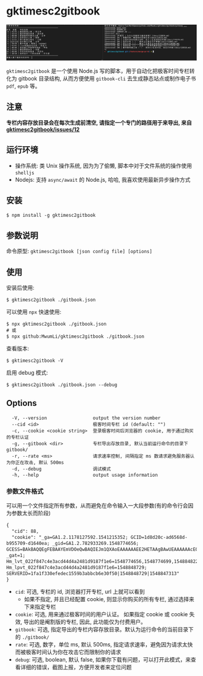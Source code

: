 # gktimesc2gitbook

![screenshot](./screenshot.png)  

`gktimesc2gitbook` 是一个使用 Node.js 写的脚本，用于自动化把极客时间专栏转化为 gitbook 目录结构, 从而方便使用 `gitbook-cli` 去生成静态站点或制作电子书 `pdf`, `epub` 等。  

## 注意

**专栏内容存放目录会在每次生成前清空, 请指定一个专门的路径用于来导出, 来自 [gktimesc2gitbook/issues/12](https://github.com/MwumLi/gktimesc2gitbook/issues/12)**  
  

## 运行环境

* 操作系统: 类 Unix 操作系统, 因为为了偷懒, 脚本中对于文件系统的操作使用 `shelljs`  
* Nodejs: 支持 `async/await` 的 Node.js, 哈哈, 我喜欢使用最新异步操作方式  

## 安装

	$ npm install -g gktimesc2gitbook

## 参数说明

命令原型:  `gktimesc2gitbook [json config file] [options]`  

## 使用

安装后使用:  

	$ gktimesc2gitbook ./gitbook.json

可以使用 `npx` 快速使用:  

	$ npx gktimesc2gitbook ./gitbook.json
	# 或
	$ npx github:MwumLi/gktimesc2gitbook ./gitbook.json

查看版本:  

	$ gktimesc2gitbook -V

启用 debug 模式:  

	$ gktimesc2gitbook ./gitbook.json --debug

## Options

```
  -V, --version                 output the version number
  --cid <id>                    极客时间专栏 id (default: "")
  -c, --cookie <cookie string>  登录极客时间后浏览器的 cookie, 用于通过购买的专栏认证
  -g, --gitbook <dir>           专栏导出存放目录, 默认当前运行命令的目录下 gitbook/
  -r, --rate <ms>               请求速率控制, 间隔指定 ms 数请求避免服务器认为你正在攻击, 默认 500ms
  -d, --debug                   调试模式
  -h, --help                    output usage information
```

### 参数文件格式

可以用一个文件指定所有参数，从而避免在命令输入一大段参数(有的命令行会因为参数太长而阶段)  

```
{
  "cid": 88,
  "cookie": "_ga=GA1.2.1178127592.1541215352; GCID=1d8d20c-ad6568d-b955709-d1640ea; _gid=GA1.2.782933269.1548774656; GCESS=BAkBAQQEgFEBAAYEmVDOeQwBAQIEJm1QXAoEAAAAAAEE2HETAAgBAwUEAAAAAAcEQLd.3AsCBAADBCZtUFw-; _gat=1; Hm_lvt_022f847c4e3acd44d4a2481d9187f1e6=1548774656,1548774699,1548848221,1548848729; Hm_lpvt_022f847c4e3acd44d4a2481d9187f1e6=1548848729; SERVERID=1fa1f330efedec1559b3abbcb6e30f50|1548848729|1548847313"
}
```

* `cid`: 可选, 专栏的 id, 浏览器打开专栏, url 上就可以看到
  * 如果不指定, 并且已经配置 cookie, 则显示你购买的所有专栏, 通过选择来下来指定专栏  
* `cookie`: 可选, 用来通过极客时间的用户认证。 如果指定 cookie 或 cookie 失效, 导出的是阉割版的专栏, 因此, 此功能仅为付费用户。  
* `gitbook`: 可选, 指定导出的专栏内容存放目录。默认为运行命令的当前目录下的 `./gitbook/`  
* `rate`: 可选, 数字，单位 ms, 默认 500ms, 指定请求速率，避免因为请求太快而被极客时间认为你在攻击它而限制你的请求  
* `debug`: 可选, boolean, 默认 false, 如果你下载有问题，可以打开此模式，来查看详细的错误，截图上报，方便开发者来定位问题  
